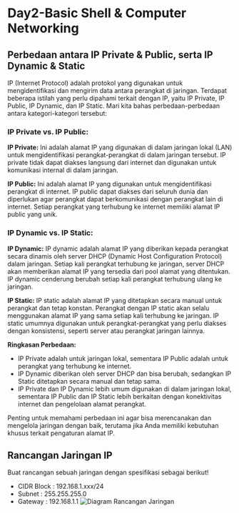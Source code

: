 # Day2-Basic Shell & Computer Networking
## Perbedaan antara IP Private & Public, serta IP Dynamic & Static
IP (Internet Protocol) adalah protokol yang digunakan untuk mengidentifikasi dan mengirim data antara perangkat di jaringan. Terdapat beberapa istilah yang perlu dipahami terkait dengan IP, yaitu IP Private, IP Public, IP Dynamic, dan IP Static. Mari kita bahas perbedaan-perbedaan antara kategori-kategori tersebut:

### IP Private vs. IP Public:

**IP Private:** Ini adalah alamat IP yang digunakan di dalam jaringan lokal (LAN) untuk mengidentifikasi perangkat-perangkat di dalam jaringan tersebut. IP private tidak dapat diakses langsung dari internet dan digunakan untuk komunikasi internal di dalam jaringan.

**IP Public:** Ini adalah alamat IP yang digunakan untuk mengidentifikasi perangkat di internet. IP public dapat diakses dari seluruh dunia dan diperlukan agar perangkat dapat berkomunikasi dengan perangkat lain di internet. Setiap perangkat yang terhubung ke internet memiliki alamat IP public yang unik.

### IP Dynamic vs. IP Static:

**IP Dynamic:** IP dynamic adalah alamat IP yang diberikan kepada perangkat secara dinamis oleh server DHCP (Dynamic Host Configuration Protocol) dalam jaringan. Setiap kali perangkat terhubung ke jaringan, server DHCP akan memberikan alamat IP yang tersedia dari pool alamat yang ditentukan. IP dynamic cenderung berubah setiap kali perangkat terhubung ulang ke jaringan.

**IP Static:** IP static adalah alamat IP yang ditetapkan secara manual untuk perangkat dan tetap konstan. Perangkat dengan IP static akan selalu menggunakan alamat IP yang sama setiap kali terhubung ke jaringan. IP static umumnya digunakan untuk perangkat-perangkat yang perlu diakses dengan konsistensi, seperti server atau perangkat jaringan lainnya.

**Ringkasan Perbedaan:**
- IP Private adalah untuk jaringan lokal, sementara IP Public adalah untuk perangkat yang terhubung ke internet.
- IP Dynamic diberikan oleh server DHCP dan bisa berubah, sedangkan IP Static ditetapkan secara manual dan tetap sama.
- IP Private dan IP Dynamic lebih umum digunakan di dalam jaringan lokal, sementara IP Public dan IP Static lebih berkaitan dengan konektivitas internet dan pengelolaan alamat perangkat.

Penting untuk memahami perbedaan ini agar bisa merencanakan dan mengelola jaringan dengan baik, terutama jika Anda memiliki kebutuhan khusus terkait pengaturan alamat IP.

## Rancangan Jaringan IP
Buat rancangan sebuah jaringan dengan spesifikasi sebagai berikut!
- CIDR Block : 192.168.1.xxx/24
- Subnet : 255.255.255.0
- Gateway : 192.168.1.1
![Diagram Rancangan Jaringan](https://github.com/irwanpanai/devops18-dumbways-irwanpanai/assets/89429810/22e211bd-d27d-41a1-a3fd-b824dd316516)


